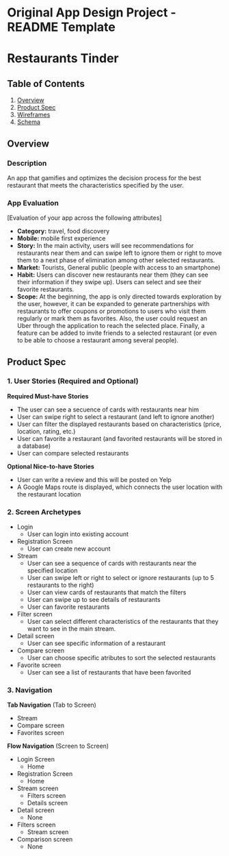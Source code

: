 Original App Design Project - README Template
===

# Restaurants Tinder

## Table of Contents
1. [Overview](#Overview)
1. [Product Spec](#Product-Spec)
1. [Wireframes](#Wireframes)
2. [Schema](#Schema)

## Overview
### Description
An app that gamifies and optimizes the decision process for the best restaurant that meets the characteristics specified by the user. 

### App Evaluation
[Evaluation of your app across the following attributes]
- **Category:** travel, food discovery
- **Mobile:** mobile first experience
- **Story:** In the main activity, users will see recommendations for restaurants near them and can swipe left to ignore them or right to move them to a next phase of elimination among other selected restaurants.
- **Market:** Tourists, General public (people with access to an smartphone)
- **Habit:** Users can discover new restaurants near them (they can see their information if they swipe up). Users can select and see their favorite restaurants.
- **Scope:** At the beginning, the app is only directed towards exploration by the user, however, it can be expanded to generate partnerships with restaurants to offer coupons or promotions to users who visit them regularly or mark them as favorites. Also, the user could request an Uber through the application to reach the selected place. Finally, a feature can be added to invite friends to a selected restaurant (or even to be able to choose a restaurant among several people).

## Product Spec

### 1. User Stories (Required and Optional)

**Required Must-have Stories**

* The user can see a secuence of cards with restaurants near him
* User can swipe right to select a restaurant (and left to ignore another)
* User can filter the displayed restaurants based on characteristics (price, location, rating, etc.)
* User can favorite a restaurant (and favorited restaurants will be stored in a database) 
* User can compare selected restaurants

**Optional Nice-to-have Stories**

* User can write a review and this will be posted on Yelp
* A Google Maps route is displayed, which connects the user location with the restaurant location

### 2. Screen Archetypes

* Login
   * User can login into existing account
* Registration Screen
   * User can create new account
* Stream
    * User can see a sequence of cards with restaurants near the specified location
    * User can swipe left or right to select or ignore restaurants (up to 5 restaurants to the right)
    * User can view cards of restaurants that match the filters
    * User can swipe up to see details of restaurants
    * User can favorite restaurants
* Filter screen
    * User can select different characteristics of the restaurants that they want to see in the main stream.
* Detail screen
    * User can see specific information of a restaurant
* Compare screen
    * User can choose specific atributes to sort the selected restaurants 
* Favorite screen
    * User can see a list of restaurants that have been favorited   

### 3. Navigation

**Tab Navigation** (Tab to Screen)

* Stream
* Compare screen
* Favorites screen

**Flow Navigation** (Screen to Screen)

* Login Screen
   * Home
* Registration Screen
   * Home
* Stream screen
   * Filters screen
   * Details screen
* Detail screen
   * None
* Filters screen
   * Stream screen
* Comparison screen
   * None
